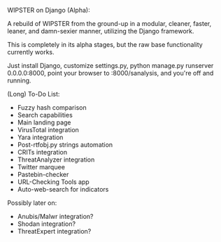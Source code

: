 WIPSTER on Django (Alpha):

A rebuild of WIPSTER from the ground-up in a modular, cleaner,
faster, leaner, and damn-sexier manner, utilizing the Django framework.

This is completely in its alpha stages, but the raw base functionality currently works.

Just install Django, customize settings.py, python manage.py runserver 0.0.0.0:8000,
point your browser to <your-ip>:8000/sanalysis, and you're off and running.

(Long) To-Do List:
- Fuzzy hash comparison
- Search capabilities
- Main landing page
- VirusTotal integration
- Yara integration
- Post-rtfobj.py strings automation
- CRITs integration
- ThreatAnalyzer integration
- Twitter marquee
- Pastebin-checker
- URL-Checking Tools app
- Auto-web-search for indicators

Possibly later on:
- Anubis/Malwr integration?
- Shodan integration?
- ThreatExpert integration?
